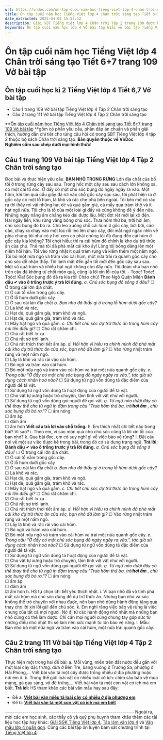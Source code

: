 ```yaml
---
url: https://vndoc.com/on-tap-cuoi-nam-hoc-tieng-viet-lop-4-chan-troi-sang-tao-tiet-6-7-trang-109-vo-bai-tap-315265
title: Ôn tập cuối năm học Tiếng Việt lớp 4 Chân trời sáng tạo Tiết 6+7 trang 109 Vở bài tập - VnDoc.com
date_extracted: 2025-04-08 15:53:12
description: Giải VBT Tiếng Việt lớp 4 Chân trời Tập 2 trang 109 được biên soạn nhằm giúp các em HS đạt kết quả tốt trong quá trình làm bài tập và học tập môn Tiếng Việt lớp 4.
keywords: Ôn tập cuối năm học lớp 4 Vở bài tập,Giải vở bài tập Tiếng Việt lớp 4 Ôn tập cuối năm học,Ôn tập cuối năm học lớp 4,Ôn tập cuối năm học lớp 4 vbt,Ôn tập cuối năm học lớp 4 trang 104,tiếng việt lớp 4 Ôn tập cuối năm học,giải Ôn tập cuối năm học. tiếng việt lớp 4,tiếng việt lớp 4 chân trời sáng tạo,vở bài tập tiếng việt lớp 4,sách tiếng việt lớp 4,bài tập tiếng việt lớp 4
---
```


# Ôn tập cuối năm học Tiếng Việt lớp 4 Chân trời sáng tạo Tiết 6+7 trang 109 Vở bài tập
## **Ôn tập cuối học kì 2 Tiếng Việt lớp 4 Tiết 6,7 Vở bài tập**
  * Câu 1 trang 109 Vở bài tập Tiếng Việt lớp 4 Tập 2 Chân trời sáng tạo
  * Câu 2 trang 111 Vở bài tập Tiếng Việt lớp 4 Tập 2 Chân trời sáng tạo

**[Ôn tập cuối năm học Tiếng Việt lớp 4 Chân trời sáng tạo Tiết 6+7 trang 109 Vở bài tập](<https://vndoc.com/on-tap-cuoi-nam-hoc-tieng-viet-lop-4-chan-troi-sang-tao-tiet-6-7-trang-109-vo-bai-tap-315265>) **gồm có phần yêu cầu, phần đáp án chuẩn và phần giải thích, hướng dẫn chi tiết cho từng câu hỏi có trong SBT Tiếng Việt lớp 4 tập 2 thuộc bộ  sách Chân trời sáng tạo.
**Bản quyền thuộc về VnDoc**   
**Nghiêm cấm sao chép dưới mọi hình thức\!**
## **Câu 1 trang 109 Vở bài tập Tiếng Việt lớp 4 Tập 2 Chân trời sáng tạo**
Đọc bài và thực hiện yêu cầu:
**BẠN NHỎ TRONG RỪNG**
Lớn địa chất của bố tôi ở trong rừng cây sau sau. Trong hốc một cây sau sau cách lớn không xa, có một cái tổ sóc. Ở đấy có một chú sóc bụng đỏ ngày ngày ra vào.
Một hôm, khi tìm quả cầu giấy đá rơi vào chỗ gốc cây sau sau, tôi phát hiện ra ở gốc cây có một lỗ hủm, lá khô và rác che phủ bên ngoài. Tôi kéo mở cỏ rác ra thì thấy rơi vãi những hạt dẻ và quả gắm già, cả mấy quả trám khô và ít hạt ngô nữa. Tôi cho là tổ của một loài gì đấy và cũng không để ý đến nữa. Những ngày nắng ấm chẳng kéo dài được lâu. Một đợt rét mới lại xô đến. Hai ngày liền, khu rừng vắng bóng chú sóc. Trưa hôm thứ ba, trời hơi ấm, chú sóc bụng đỏ bò ra. Chú leo xuống chỗ cái hủm ở gốc cây, bởi bởi, cào cào, chạy ra chạy vào một lúc rồi leo lên chạc cây, đôi mắt ngơ ngác nhìn về phía chúng tôi như có ý hỏi xem có phải chúng tôi đã đụng đến cái hủm ở gốc cây kia không? Tôi chợt hiểu: thì ra cái hủm đó chính là kho dự trữ thức ăn của chú. Thế mà tôi đã phá mất cái kho ấy\! Lòng tôi bỗng dâng lên một niềm hối hận.
Tôi vào rừng nhặt ít quả trám rụng và kiếm thêm một nắm ngô. Tôi bỏ một nửa ngô và trám vào cái hủm, một nửa trải ra quanh gốc cây cho chú sóc dễ nhận thấy. Tôi lánh mặt đến gần tối mới đến gốc cây sau sau. Một số quả trám và nhiều hạt ngô không còn đấy nữa. Tôi đoán chủ bạn nhỏ trên cây đã không từ chối món quà, cũng là lời xin lỗi của tôi.
\- Toóc\! Toóc\! Toóc\!
Kìa\! Sóc bụng đỏ đã ra kia rồi\! Chào chú\!
Theo Ngô Quân Miện
**Đánh dấu ✔ vào ô trống trước ý trả lời đúng.**
_a. Chú sóc bụng đỏ sống ở đâu?_
☐ Ở trong cái lớn địa chất.  
☐ Ở cái tổ nằm trong gốc cây.  
☐ Ở lỗ hủm dưới gốc cây  
☐ Ở sau cái lán địa chất
 _b. Bạn nhỏ đã thấy gì ở trong lỗ hủm dưới gốc cây?_
☐ Lá khô và rác.  
☐ Hạt dẻ, quả gắm già, trám khô và ngô.  
☐ Hạt dẻ, quả gắm già, trám khô và rác.  
☐ Mấy hạt ngô và quả gắm.
_c. Chi tiết chú sóc dự trữ thức ăn trong hủm cây nói lên điều gì?_
☐ Chú rất chăm chỉ.  
☐ Chủ rất biết lo xa.  
☐ Chú rất sợ trời lạnh.  
☐ Chú rất thích thời tiết ấm áp.
_d. Hối hận vì hiểu ra chính mình đã phá mất cái kho dự trữ thức ăn của sóc, bạn nhỏ đã làm gì?_
☐ Vào rừng nhặt trám rụng và một nắm ngô.  
☐ Lấy lá khô và rác rải vào cái hủm.  
☐ Bỏ ngô và trám vào cái hủm.  
☐ Bỏ một nửa ngô và trám vào cái hủm và trải một nửa quanh gốc cây.
_e. Trong câu "Ở đấy có một chú sóc bụng đỏ ngày ngày ra vào.", tác giả sử dụng cách nhân hoá nào?_
☐ Sử dụng từ ngữ vốn dùng tả đặc điểm của người để tả vật.  
☐ Sử dụng từ ngữ vốn dùng tả hoạt động của người để tả vật.  
☐ Cho vật tự xưng hoặc trò chuyện, tâm tình với vật như với người.  
☐ Sử dụng từ ngữ vốn dùng gọi người để gọi vật.
_g. Từ ngữ nào dưới đây có thể thay thế cho từ ngữ in đậm trong câu "Trưa hôm thứ ba, trời**hơi ấm** , chú sóc bụng đỏ bò ra."?_
☐ ấm nóng  
☐ ấm áp  
☐ đầm ấm  
☐ ấm hơn
**Viết câu trả lời vào chỗ trống.**
h. Em thích nhất chi tiết nào trong bài? Vì sao?
i. Theo em, vì sao món quà cho chú sóc cũng là lời xin lỗi của bạn nhỏ?
k. Qua bài đọc, em có suy nghĩ gì về việc bảo vệ rừng?
l. Đặt câu nói về một sự việc được kể trong bài, trong đó có sử dụng trạng ngữ.
**Trả lời:**
**Đánh dấu ✔ vào ô trống trước ý trả lời đúng.**
_a. Chú sóc bụng đỏ sống ở đâu?_
☐ Ở trong cái lớn địa chất.  
☐ Ở cái tổ nằm trong gốc cây.  
☑ Ở lỗ hủm dưới gốc cây  
☐ Ở sau cái lán địa chất
 _b. Bạn nhỏ đã thấy gì ở trong lỗ hủm dưới gốc cây?_
☐ Lá khô và rác.  
☑ Hạt dẻ, quả gắm già, trám khô và ngô.  
☐ Hạt dẻ, quả gắm già, trám khô và rác.  
☐ Mấy hạt ngô và quả gắm.
_c. Chi tiết chú sóc dự trữ thức ăn trong hủm cây nói lên điều gì?_
☐ Chú rất chăm chỉ.  
☑ Chủ rất biết lo xa.  
☐ Chú rất sợ trời lạnh.  
☐ Chú rất thích thời tiết ấm áp.
_d. Hối hận vì hiểu ra chính mình đã phá mất cái kho dự trữ thức ăn của sóc, bạn nhỏ đã làm gì?_
☐ Vào rừng nhặt trám rụng và một nắm ngô.  
☐ Lấy lá khô và rác rải vào cái hủm.  
☐ Bỏ ngô và trám vào cái hủm.  
☑ Bỏ một nửa ngô và trám vào cái hủm và trải một nửa quanh gốc cây.
_e. Trong câu "Ở đấy có một chú sóc bụng đỏ ngày ngày ra vào.", tác giả sử dụng cách nhân hoá nào?_
☐ Sử dụng từ ngữ vốn dùng tả đặc điểm của người để tả vật.  
☐ Sử dụng từ ngữ vốn dùng tả hoạt động của người để tả vật.  
☐ Cho vật tự xưng hoặc trò chuyện, tâm tình với vật như với người.  
☑ Sử dụng từ ngữ vốn dùng gọi người để gọi vật.
_g. Từ ngữ nào dưới đây có thể thay thế cho từ ngữ in đậm trong câu "Trưa hôm thứ ba, trời**hơi ấm** , chú sóc bụng đỏ bò ra."?_
☐ ấm nóng  
☐ ấm áp  
☐ đầm ấm  
☑ ấm hơn
h. HS tự chọn chi tiết yêu thích nhất.
i. Vì bạn nhỏ đã vô tình phá mất cái hũm mà chú sóc dùng để dự trữ thức ăn. Nhưng bạn nhỏ và sóc không thể trò chuyện với nhau được, nên bạn nhỏ dùng hành động tặng quà thay cho lời xin lỗi gửi đến chú sóc.
k. Em nghĩ rằng việc bảo vệ rừng là việc chung của tất cả mọi người. Nó đi từ các hành động nhỏ nhất mà những bạn nhỏ cũng có thể làm được. Chỉ cần mọi người cùng chung tay góp sức từ những điều nhỏ nhặt thì sẽ làm nên sức mạnh to lớn bảo vệ rừng.
l. Mẫu: Bạn nhỏ bỏ một nửa ngô và trám vào cái hủm, một nửa trải quanh gốc cây.
## **Câu 2 trang 111 Vở bài tập Tiếng Việt lớp 4 Tập 2 Chân trời sáng tạo**
Thực hiện một trong hai đề bài:
a. Mỗi vùng, miền trên đất nước đều gắn với một loại cây đặc trưng: dừa ở Bến Tre, bàng vuông ở Trường Sa, phượng ở Hải Phòng,... Viết bài văn tả một cây được trồng nhiều ở địa phương hoặc nơi em ở.
b. Trong thế giới loài vật có nhiều loài có ích: chim sâu bảo vệ mùa màng, gà gáy sáng, vịt đẻ trứng,... Viết bài văn tả một con vật có ích mà em biết.
**Trả lời:**
HS tham khảo các bài văn mẫu hay sau đây:
  * Đề a: **[Viết bài văn miêu tả loài cây có nhiều ở địa phương em](<https://vndoc.com/ta-loai-cay-co-nhieu-o-dia-phuong-em-lop-4-301597>)**
  * Đề b: **[Viết bài văn tả một con vật có ích mà em biết](<https://vndoc.com/ta-mot-con-vat-co-ich-lop-4-301681>)**

\------------------------------------------------------------------
Ngoài ra, mời các em học sinh, các thầy cô và quý phụ huynh tham khảo thêm các tài liệu học tập hay khác: [Giải SGK Tiếng Việt lớp 4](<https://vndoc.com/tieng-viet-lop4>), [Tập làm văn lớp 4](<https://vndoc.com/tap-lam-van-lop4>) và [Văn mẫu lớp 4 ngắn gọn](<https://vndoc.com/van-mieu-ta-lop4>). Cùng các bài tập ôn luyện bám sát chương trình tại [Tiếng Việt lớp 4](<https://vndoc.com/tieng-viet-lop4>).

